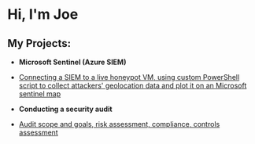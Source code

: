 <h1>Hi, I'm Joe </h1>

<h2>My Projects:</h2>

- <b>Microsoft Sentinel (Azure SIEM)</b>
- [Connecting a SIEM to a live honeypot VM, using custom PowerShell script to collect attackers' geolocation data and plot it on an Microsoft sentinel map](https://github.com/joe1437/AzureSIEM)


 - <b>Conducting a security audit</b>
-  [Audit scope and goals, risk assessment, compliance, controls assessment ](https://github.com/joe1437/AzureSIEM)
